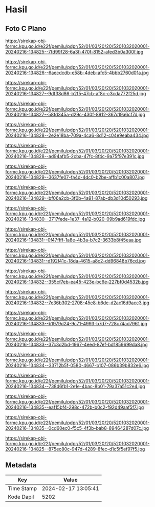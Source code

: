 # Hasil

## Foto C Plano

https://sirekap-obj-formc.kpu.go.id/e22f/pemilu/pdpr/52/01/03/20/20/5201032020001-20240216-134825--7fd99f28-6a3f-470f-8152-afed3b0a300f.jpg

https://sirekap-obj-formc.kpu.go.id/e22f/pemilu/pdpr/52/01/03/20/20/5201032020001-20240216-134826--6aecdcdb-e58b-4deb-afc5-4bbb2760d01a.jpg

https://sirekap-obj-formc.kpu.go.id/e22f/pemilu/pdpr/52/01/03/20/20/5201032020001-20240216-134827--9df38d86-b2f5-47cb-af8c-c3cda772f25d.jpg

https://sirekap-obj-formc.kpu.go.id/e22f/pemilu/pdpr/52/01/03/20/20/5201032020001-20240216-134827--58fd345a-d29c-430f-8912-367c19a6cf7d.jpg

https://sirekap-obj-formc.kpu.go.id/e22f/pemilu/pdpr/52/01/03/20/20/5201032020001-20240216-134828--2e2e18ba-709a-4ca6-8d12-c04e9eaba434.jpg

https://sirekap-obj-formc.kpu.go.id/e22f/pemilu/pdpr/52/01/03/20/20/5201032020001-20240216-134828--ad94afb5-2cba-47fc-8f4c-9a75f97e391c.jpg

https://sirekap-obj-formc.kpu.go.id/e22f/pemilu/pdpr/52/01/03/20/20/5201032020001-20240216-134829--3637fe07-fa4d-4dc0-b2be-affb1c00a807.jpg

https://sirekap-obj-formc.kpu.go.id/e22f/pemilu/pdpr/52/01/03/20/20/5201032020001-20240216-134829--bf06a2cb-3f0b-4a91-87ab-db3d10d50293.jpg

https://sirekap-obj-formc.kpu.go.id/e22f/pemilu/pdpr/52/01/03/20/20/5201032020001-20240216-134830--3717fede-1e37-4a12-b020-09b9ad619fdc.jpg

https://sirekap-obj-formc.kpu.go.id/e22f/pemilu/pdpr/52/01/03/20/20/5201032020001-20240216-134831--0f47ffff-1a8e-4b3a-b7c2-3633b8f45eaa.jpg

https://sirekap-obj-formc.kpu.go.id/e22f/pemilu/pdpr/52/01/03/20/20/5201032020001-20240216-134831--d192f41c-18da-4615-a8c2-dd96848b76cd.jpg

https://sirekap-obj-formc.kpu.go.id/e22f/pemilu/pdpr/52/01/03/20/20/5201032020001-20240216-134832--355cf7eb-ea45-423e-bc6e-227bf0d4532b.jpg

https://sirekap-obj-formc.kpu.go.id/e22f/pemilu/pdpr/52/01/03/20/20/5201032020001-20240216-134832--7e36b302-2708-45e8-b6de-d2ac16d9acc3.jpg

https://sirekap-obj-formc.kpu.go.id/e22f/pemilu/pdpr/52/01/03/20/20/5201032020001-20240216-134833--b1979d24-9c71-4993-b7d7-728c74ad7961.jpg

https://sirekap-obj-formc.kpu.go.id/e22f/pemilu/pdpr/52/01/03/20/20/5201032020001-20240216-134833--37c3d2bd-1967-4eed-87ef-bd1859699da8.jpg

https://sirekap-obj-formc.kpu.go.id/e22f/pemilu/pdpr/52/01/03/20/20/5201032020001-20240216-134834--33712b5f-0580-4667-b107-086b39b832e6.jpg

https://sirekap-obj-formc.kpu.go.id/e22f/pemilu/pdpr/52/01/03/20/20/5201032020001-20240216-134834--738d6fb1-2e1e-4bac-8b01-79a37a51c2e4.jpg

https://sirekap-obj-formc.kpu.go.id/e22f/pemilu/pdpr/52/01/03/20/20/5201032020001-20240216-134835--eaf15bf4-298c-472b-b0c2-f92d49aaf5f7.jpg

https://sirekap-obj-formc.kpu.go.id/e22f/pemilu/pdpr/52/01/03/20/20/5201032020001-20240216-134835--0cd60ec0-f5c5-4f3b-bab8-89464287d07c.jpg

https://sirekap-obj-formc.kpu.go.id/e22f/pemilu/pdpr/52/01/03/20/20/5201032020001-20240216-134825--875ec80c-947d-4289-8fec-d1c5f5ef97f5.jpg


## Metadata

| Key        | Value               |
| ---------- | ------------------- |
| Time Stamp | 2024-02-17 13:05:41 |
| Kode Dapil | 5202                |



